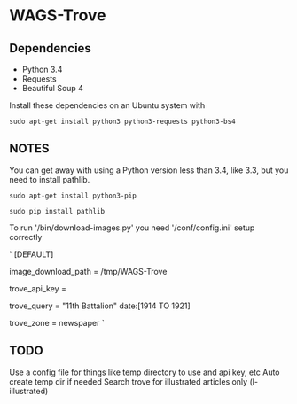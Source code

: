 # WAGS-Trove

## Dependencies

* Python 3.4
* Requests
* Beautiful Soup 4

Install these dependencies on an Ubuntu system with

`sudo apt-get install python3 python3-requests python3-bs4`

## NOTES

You can get away with using a Python version less than 3.4, like 3.3, but you need to install pathlib.

`sudo apt-get install python3-pip`

`sudo pip install pathlib`

To run '/bin/download-images.py' you need '/conf/config.ini' setup correctly

`
[DEFAULT]

image_download_path = /tmp/WAGS-Trove

trove_api_key = <INSERT API KEY HERE>

trove_query = "11th Battalion" date:[1914 TO 1921]

trove_zone = newspaper
`

## TODO

Use a config file for things like temp directory to use and api key, etc
Auto create temp dir if needed
Search trove for illustrated articles only (l-illustrated)
